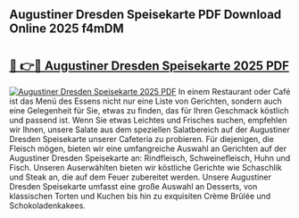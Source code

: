 ## Augustiner Dresden Speisekarte PDF Download Online 2025 f4mDM

# <h2><a href="http://gcc9xp7.nevu.top/?p=Augustiner+Dresden+Speisekarte">🔗 👉🔴 Augustiner Dresden Speisekarte 2025 PDF</a></h2>

[![Augustiner Dresden Speisekarte 2025 PDF](https://i.imgur.com/dBaPXMq.png)](http://gcc9xp7.nevu.top/?p=Augustiner+Dresden+Speisekarte)
In einem Restaurant oder Café ist das Menü des Essens nicht nur eine Liste von Gerichten, sondern auch eine Gelegenheit für Sie, etwas zu finden, das für Ihren Geschmack köstlich und passend ist. Wenn Sie etwas Leichtes und Frisches suchen, empfehlen wir Ihnen, unsere Salate aus dem speziellen Salatbereich auf der Augustiner Dresden Speisekarte unserer Cafeteria zu probieren. Für diejenigen, die Fleisch mögen, bieten wir eine umfangreiche Auswahl an Gerichten auf der Augustiner Dresden Speisekarte an: Rindfleisch, Schweinefleisch, Huhn und Fisch. Unseren Auserwählten bieten wir köstliche Gerichte wie Schaschlik und Steak an, die auf dem Feuer zubereitet werden. Unsere Augustiner Dresden Speisekarte umfasst eine große Auswahl an Desserts, von klassischen Torten und Kuchen bis hin zu exquisiten Crème Brûlée und Schokoladenkakees.

